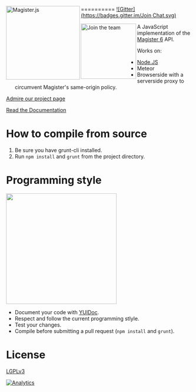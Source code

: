 [<img src="http://i.imgur.com/Lrg80ax.png" alt="Magister.js" align="left" width="200"/>](https://simplyGits.github.io/MagisterJS)

==========
[![Gitter](https://badges.gitter.im/Join Chat.svg)](https://gitter.im/simplyGits/MagisterJS?utm_source=badge&utm_medium=badge&utm_campaign=pr-badge&utm_content=badge)


[<img src="http://i.imgur.com/RQrAaF1.png" alt="Join the team" align="left" width="150"/>](https://simplyapps.typeform.com/to/cspOyK)

A JavaScript implementation of the [Magister 6](http://magister6.nl/) API.

Works on:
* [Node.JS](https://github.com/simplyGits/NodeMagisterJS)
* Meteor
* Browserside with a serverside proxy to circumvent Magister's same-origin policy.

[Admire our project page](http://simplygits.github.io/MagisterJS)

[Read the Documentation](http://simplygits.github.io/MagisterJS/docs/index.html)

How to compile from source
==========
1. Be sure you have grunt-cli installed.
2. Run `npm install` and `grunt` from the project directory.


Programming style
==========
[<img src="http://i.imgur.com/yPYusgq.jpg" width="300"/>](http://www.reddit.com/r/ProgrammerHumor/comments/2c67bs/my_manager_sent_me_a_picture_good_programming/)
* Document your code with [YUIDoc](http://yui.github.io/yuidoc/syntax/index.html).
* Respect and follow the current programming stlyle.
* Test your changes.
* Compile before submitting a pull request (`npm install` and `grunt`).

License
==========
[LGPLv3](LICENSE)

[![Analytics](https://ga-beacon.appspot.com/UA-52373748-2/Magister.js/)](#)
